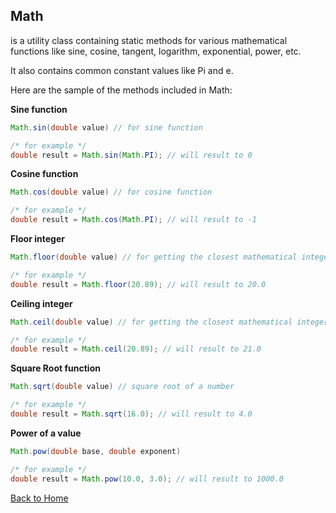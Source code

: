 ## Math
is a utility class containing static methods for various mathematical functions
like sine, cosine, tangent, logarithm, exponential, power, etc.

It also contains common constant values like Pi and e.

Here are the sample of the methods included in Math:

**Sine function**
```java
Math.sin(double value) // for sine function

/* for example */
double result = Math.sin(Math.PI); // will result to 0
```

**Cosine function**
```java
Math.cos(double value) // for cosine function

/* for example */
double result = Math.cos(Math.PI); // will result to -1
```

**Floor integer**
```java
Math.floor(double value) // for getting the closest mathematical integer lowerbound

/* for example */
double result = Math.floor(20.89); // will result to 20.0
```

**Ceiling integer**
```java
Math.ceil(double value) // for getting the closest mathematical integer upperbound

/* for example */
double result = Math.ceil(20.89); // will result to 21.0
```

**Square Root function**
```java
Math.sqrt(double value) // square root of a number

/* for example */
double result = Math.sqrt(16.0); // will result to 4.0
```

**Power of a value**
```java
Math.pow(double base, double exponent)

/* for example */
double result = Math.pow(10.0, 3.0); // will result to 1000.0
```

[Back to Home](README.MD)
